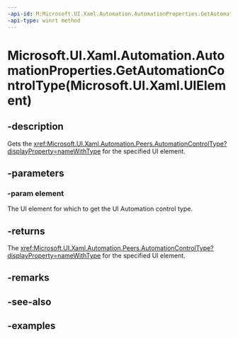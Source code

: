 ```yaml
---
-api-id: M:Microsoft.UI.Xaml.Automation.AutomationProperties.GetAutomationControlType(Microsoft.UI.Xaml.UIElement)
-api-type: winrt method
---
```


# Microsoft.UI.Xaml.Automation.AutomationProperties.GetAutomationControlType(Microsoft.UI.Xaml.UIElement)

<!--
public static Microsoft.UI.Xaml.Automation.Peers.AutomationControlType GetAutomationControlType (Microsoft.UI.Xaml.UIElement element);
-->

## -description

Gets the <xref:Microsoft.UI.Xaml.Automation.Peers.AutomationControlType?displayProperty=nameWithType> for the specified UI element.

## -parameters

### -param element

The UI element for which to get the UI Automation control type.

## -returns

The <xref:Microsoft.UI.Xaml.Automation.Peers.AutomationControlType?displayProperty=nameWithType> for the specified UI element.

## -remarks

## -see-also

## -examples
